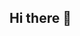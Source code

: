 ## Hi there 👋

<!--
**namjujeong/namjujeong** is a ✨ _special_ ✨ repository because its `README.md` (this file) appears on your GitHub profile.

Here are some ideas to get you started:

- 👋 Hi, I’m Namju Jeong
- 💬 I'm a Data Analyst
- 👀 I use data to create solutions for businesses and organizations
- 🤝 I’m looking to collaborate on PYTHON, SQL, EXCEL, and DATA VISUALIZATION PROJECTS Using POWER BI, or TABLEAU
- 🌱 On this GitHub, you'll find a collection of my projects and resources that showcase my skills and my passion for data analysis.
- 📫 You can reach out to me via LinkedIn (https://www.linkedin.com/in/nammjujeong)
